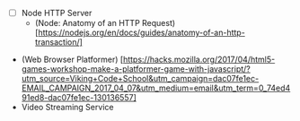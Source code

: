 - [ ] Node HTTP Server
    - (Node: Anatomy of an HTTP Request)[https://nodejs.org/en/docs/guides/anatomy-of-an-http-transaction/]
- (Web Browser Platformer) [https://hacks.mozilla.org/2017/04/html5-games-workshop-make-a-platformer-game-with-javascript/?utm_source=Viking+Code+School&utm_campaign=dac07fe1ec-EMAIL_CAMPAIGN_2017_04_07&utm_medium=email&utm_term=0_74ed491ed8-dac07fe1ec-130136557]
- Video Streaming Service
